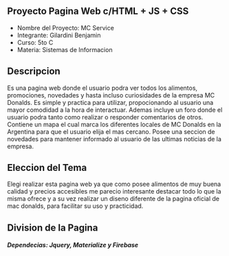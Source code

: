 ## Proyecto Pagina Web c/HTML + JS + CSS
* Nombre del Proyecto: MC Service
* Integrante: Gilardini Benjamin
* Curso: 5to C
* Materia: Sistemas de Informacion
## Descripcion 
Es una pagina web donde el usuario podra ver todos los alimentos, promociones, novedades y hasta incluso curiosidades de la empresa MC Donalds. Es simple y practica para utilizar, propocionando al usuario una mayor comodidad a la hora de interactuar. Ademas incluye un foro donde el usuario podra tanto como realizar o responder comentarios de otros. Contiene un mapa el cual marca los diferentes locales de MC Donalds en la Argentina para que el usuario elija el mas cercano. Posee una seccion de novedades para mantener informado al usuario de las ultimas noticias de la empresa.
## Eleccion del Tema
Elegi realizar esta pagina web ya que como posee alimentos de muy buena calidad y precios accesibles me parecio interesante destacar todo lo que la misma ofrece y a su vez realizar un diseno diferente de la pagina oficial de mac donalds, para facilitar su uso y practicidad.
## Division de la Pagina
##### Dependecias: Jquery, Materialize y Firebase

